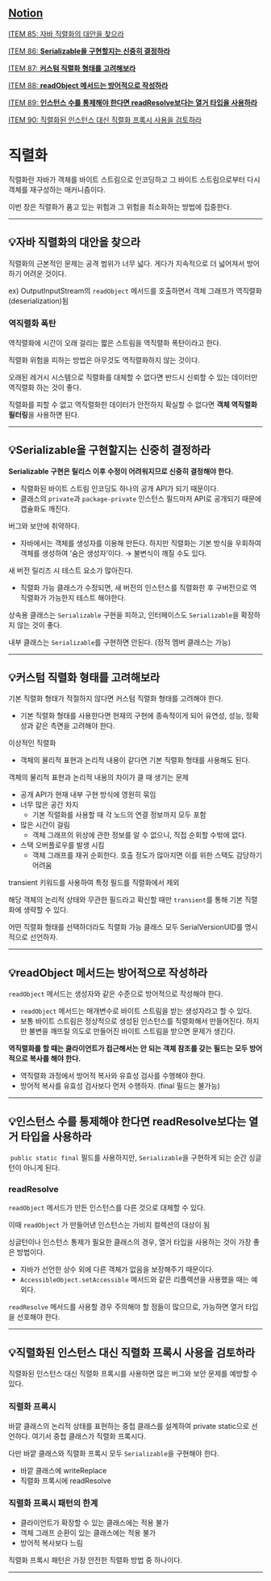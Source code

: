 ## [Notion](https://basalt-bathroom-cb4.notion.site/12-16116748c28280419faae9980154a98b?pvs=4)

[ITEM 85: 자바 직렬화의 대안을 찾으라](https://www.notion.so/12-16116748c28280419faae9980154a98b?pvs=21)

[ITEM 86: **Serializable을 구현할지는 신중히 결정하라**](https://www.notion.so/12-16116748c28280419faae9980154a98b?pvs=21)

[ITEM 87: **커스텀 직렬화 형태를 고려해보라**](https://www.notion.so/12-16116748c28280419faae9980154a98b?pvs=21)

[ITEM 88: **readObject 메서드는 방어적으로 작성하라**](https://www.notion.so/12-16116748c28280419faae9980154a98b?pvs=21)

[ITEM 89: **인스턴스 수를 통제해야 한다면 readResolve보다는 열거 타입을 사용하라**](https://www.notion.so/12-16116748c28280419faae9980154a98b?pvs=21)

[ITEM 90: 직렬화된 인스턴스 대신 직렬화 프록시 사용을 검토하라](https://www.notion.so/12-16116748c28280419faae9980154a98b?pvs=21)

# 직렬화

직렬화란 자바가 객체를 바이트 스트림으로 인코딩하고 그 바이트 스트림으로부터 다시 객체를 재구성하는 매커니즘이다. 

이번 장은 직렬화가 품고 있는 위험과 그 위험을 최소화하는 방법에 집중한다.

---

## 💡자바 직렬화의 대안을 찾으라

직렬화의 근본적인 문제는 공격 범위가 너무 넓다. 게다가  지속적으로 더 넓어져서 방어하기 어려운 것이다.

ex) OutputInputStream의 `readObject` 메서드를 호출하면서 객체 그래프가 역직렬화(deserialization)됨

### 역직렬화 폭탄

역직렬화에 시간이 오래 걸리는 짧은 스트림을 역직렬화 폭탄이라고 한다.

직렬화 위험을 피하는 방법은 아무것도 역직렬화하지 않는 것이다.

오래된 레거시 시스템으로 직렬화를 대체할 수 없다면 반드시 신뢰할 수 있는 데이터만 역직렬화 하는 것이 좋다.

직렬화를 피할 수 없고 역직렬화한 데이터가 안전하지 확실할 수 없다면 **객체 역직렬화 필터링**을 사용하면 된다.

---

## 💡**Serializable을 구현할지는 신중히 결정하라**

**Serializable 구현은 릴리스 이후 수정이 어려워지므로 신중히 결정해야 한다.**

- 직렬화된 바이트 스트림 인코딩도 하나의 공개 API가 되기 때문이다.
- 클래스의 `private`과 `package-private` 인스턴스 필드마저 API로 공개되기 때문에 캡슐화도 깨진다.

버그와 보안에 취약하다.

- 자바에서는 객체를 생성자를 이용해 만든다. 하지만 직렬화는 기본 방식을 우회하여 객체를 생성하여 ‘숨은 생성자’이다. → 불변식이 깨질 수도 있다.

새 버전 릴리즈 시 테스트 요소가 많아진다.

- 직렬화 가능 클래스가 수정되면, 새 버전의 인스턴스를 직렬화한 후 구버전으로 역직렬화가 가능한지 테스트 해야한다.

상속용 클래스는 `Serializable` 구현을 피하고, 인터페이스도 `Serializable`을 확장하지 않는 것이 좋다.

내부 클래스는 `Serializable`를 구현하면 안된다. (정적 멤버 클래스는 가능)

---

## 💡**커스텀 직렬화 형태를 고려해보라**

기본 직렬화 형태가 적절하지 않다면 커스텀 직렬화 형태를 고려해야 한다.

- 기본 직렬화 형태를 사용한다면 현재의 구현에 종속적이게 되어 유연성, 성능, 정확성과 같은 측면을 고려해야 한다.

이상적인 직렬화

- 객체의 물리적 표현과 논리적 내용이 같다면 기본 직렬화 형태를 사용해도 된다.

객체의 물리적 표현과 논리적 내용의 차이가 클 때 생기는 문제

- 공개 API가 현재 내부 구현 방식에 영원히 묶임
- 너무 많은 공간 차지
    - 기본 직렬화를 사용할 때 각 노드의 연결 정보까지 모두 포함
- 많은 시간이 걸림
    - 객체 그래프의 위상에 관한 정보를 알 수 없으니, 직접 순회할 수밖에 없다.
- 스택 오버플로우를 발생 시킴
    - 객체 그래프를 재귀 순회한다. 호출 정도가 많아지면 이를 위한 스택도 감당하기 어려움

transient 키워드를 사용하여 특정 필드를 직렬화에서 제외

해당 객체의 논리적 상태와 무관한 필드라고 확신할 때만 `transient`를 통해 기본 직렬화에 생략할 수 있다.

어떤 직렬화 형태를 선택하더라도 직렬화 가능 클래스 모두 SerialVersionUID를 명시적으로 선언하자.

---

## 💡**readObject 메서드는 방어적으로 작성하라**

`readObject` 메서드는 생성자와 같은 수준으로 방어적으로 작성해야 한다.

- `readObject` 메서드는 매개변수로 바이트 스트림을 받는 생성자라고 할 수 있다.
- 보통 바이트 스트림은 정상적으로 생성된 인스턴스를 직렬화해서 만들어진다. 하지만 불변을 깨뜨릴 의도로 만들어진 바이트 스트림을 받으면 문제가 생긴다.

**역직렬화를 할 때는 클라이언트가 접근해서는 안 되는 객체 참조를 갖는 필드는 모두 방어적으로 복사를 해야 한다.**

- 역직렬화 과정에서 방어적 복사와 유효성 검사를 수행해야 한다.
- 방어적 복사를 유효성 검사보다 먼저 수행하자. (final 필드는 불가능)

---

## 💡**인스턴스 수를 통제해야 한다면 readResolve보다는 열거 타입을 사용하라**

 `public static final` 필드를 사용하지만, `Serializable`을 구현하게 되는 순간 싱글턴이 아니게 된다. 

### readResolve

`readObject` 메서드가 만든 인스턴스를 다른 것으로 대체할 수 있다. 

이때 `readObject` 가 만들어낸 인스턴스는 가비지 컬렉션의 대상이 됨

싱글턴이나 인스턴스 통제가 필요한 클래스의 경우, 열거 타입을 사용하는 것이 가장 좋은 방법이다.

- 자바가 선언한 상수 외에 다른 객체가 없음을 보장해주기 때문이다.
- `AccessibleObject.setAccessible` 메서드와 같은 리플렉션을 사용했을 때는 예외다.

`readResolve` 메서드를 사용할 경우 주의해야 할 점들이 많으므로, 가능하면 열거 타입을 선호해야 한다.

---

## 💡**직렬화된 인스턴스 대신 직렬화 프록시 사용을 검토하라**

직렬화된 인스턴스 대신 직렬화 프록시를 사용하면 많은 버그와 보안 문제를 예방할 수 있다.

### 직렬화 프록시

바깥 클래스의 논리적 상태를 표현하는 중첩 클래스를 설계하여 private static으로 선언하다. 여기서 중첩 클래스가 직렬화 프록시다.

다만 바깥 클래스와 직렬화 프록시 모두 `Serializable`을 구현해야 한다. 

- 바깥 클래스에 writeReplace
- 직렬화 프록시에 readResolve

### 직렬화 프록시 패턴의 한계

- 클라이언트가 확장할 수 있는 클래스에는 적용 불가
- 객체 그래프 순환이 있는 클래스에는 적용 불가
- 방어적 복사보다 느림

직렬화 프록시 패턴은 가장 안전한 직렬화 방법 중 하나이다.

---
